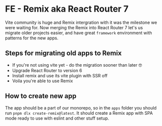 # FE - Remix aka React Router 7

Vite community is huge and Remix intergration with it was the milestone we were waiting for. Now merging the Remix into React Router 7 let's us migrate older projects easier, and have great `framework` environment with patterns for the new apps.

## Steps for migrating old apps to Remix

- If you're not using vite yet - do the migration sooner than later 🤓
- Upgrade React Router to version 6
- Install remix and use its vite plugin with SSR off
- Voila you're able to use Remix

## How to create new app

The app should be a part of our monorepo, so in the `apps` folder you should run `pnpm dlx create-remix@latest`. It should create a Remix app with SPA mode ready to use with eslint and other stuff setup.

